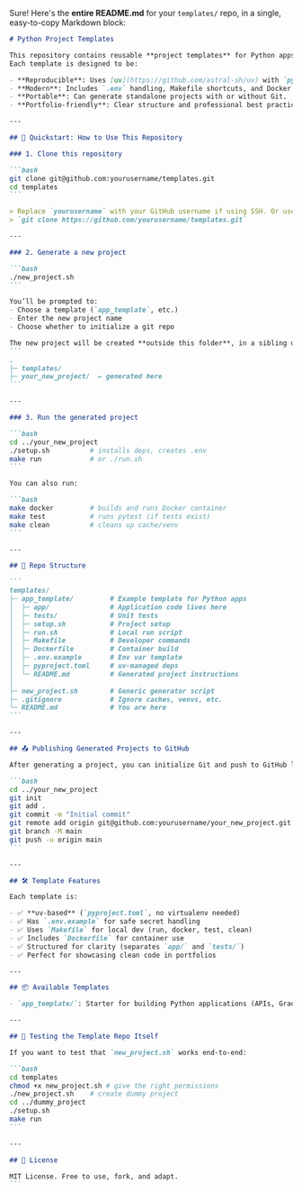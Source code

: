 Sure! Here's the **entire README.md** for your `templates/` repo, in a single, easy-to-copy Markdown block:

````markdown
# Python Project Templates

This repository contains reusable **project templates** for Python apps and other projects.  
Each template is designed to be:

- **Reproducible**: Uses [uv](https://github.com/astral-sh/uv) with `pyproject.toml` + `uv.lock`.
- **Modern**: Includes `.env` handling, Makefile shortcuts, and Docker support.
- **Portable**: Can generate standalone projects with or without Git.
- **Portfolio-friendly**: Clear structure and professional best practices.

---

## 🚀 Quickstart: How to Use This Repository

### 1. Clone this repository

```bash
git clone git@github.com:yourusername/templates.git
cd templates
```

> Replace `yourusername` with your GitHub username if using SSH. Or use HTTPS:
> `git clone https://github.com/yourusername/templates.git`

---

### 2. Generate a new project

```bash
./new_project.sh
```

You’ll be prompted to:
- Choose a template (`app_template`, etc.)
- Enter the new project name
- Choose whether to initialize a git repo

The new project will be created **outside this folder**, in a sibling directory:
```
.
├─ templates/
├─ your_new_project/  ← generated here
```

---

### 3. Run the generated project

```bash
cd ../your_new_project
./setup.sh          # installs deps, creates .env
make run            # or ./run.sh
```

You can also run:

```bash
make docker         # builds and runs Docker container
make test           # runs pytest (if tests exist)
make clean          # cleans up cache/venv
```

---

## 📂 Repo Structure

```
templates/
├─ app_template/         # Example template for Python apps
│  ├─ app/               # Application code lives here
│  ├─ tests/             # Unit tests
│  ├─ setup.sh           # Project setup
│  ├─ run.sh             # Local run script
│  ├─ Makefile           # Developer commands
│  ├─ Dockerfile         # Container build
│  ├─ .env.example       # Env var template
│  ├─ pyproject.toml     # uv-managed deps
│  └─ README.md          # Generated project instructions
│
├─ new_project.sh        # Generic generator script
├─ .gitignore            # Ignore caches, venvs, etc.
└─ README.md             # You are here
```

---

## 📤 Publishing Generated Projects to GitHub

After generating a project, you can initialize Git and push to GitHub like so:

```bash
cd ../your_new_project
git init
git add .
git commit -m "Initial commit"
git remote add origin git@github.com:yourusername/your_new_project.git
git branch -M main
git push -u origin main
```

---

## 🛠️ Template Features

Each template is:

- ✅ **uv-based** (`pyproject.toml`, no virtualenv needed)
- ✅ Has `.env.example` for safe secret handling
- ✅ Uses `Makefile` for local dev (run, docker, test, clean)
- ✅ Includes `Dockerfile` for container use
- ✅ Structured for clarity (separates `app/` and `tests/`)
- ✅ Perfect for showcasing clean code in portfolios

---

## 📦 Available Templates

- `app_template/`: Starter for building Python applications (APIs, Gradio apps, CLI tools, etc.)

---

## 🧪 Testing the Template Repo Itself

If you want to test that `new_project.sh` works end-to-end:

```bash
cd templates
chmod +x new_project.sh # give the right permissions
./new_project.sh    # create dummy project
cd ../dummy_project
./setup.sh
make run
```

---

## 📄 License

MIT License. Free to use, fork, and adapt.
```
````